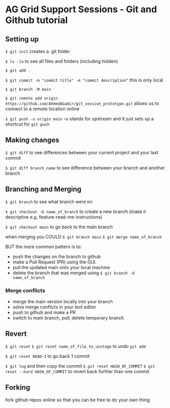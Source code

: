 # AG Grid Support Sessions - Git and Github tutorial
## Setting up 


`$ git init` 
creates a .git folder

`$ ls -la`
to see all files and folders (including hidden) 

`$ git add .`

`$ git commit -m "commit title" -m "commit description"`
this is only local

`$ git branch -M main`

`$ git remote add origin https://github.com/AhmedAGadir/git_session_prototype.git`
allows us to connect to a remote location online

`$ git push -u origin main`
-u stands for upstream and it just sets up a shortcut for `git push`



## Making changes

`$ git diff`
to see differences between your current project and your last commit 

`$ git diff branch_name`
to see difference between your branch and another branch




## Branching and Merging

`$ git branch`
to see what branch were on

`$ git checkout -b name_of_branch`
to create a new branch (make it descriptive e.g. feature-read-me-instructions)

`$ git checkout main`
to go back to the main branch


when merging you COULD 
`$ git branch main`
`$ git merge name_of_branch`

BUT the more common pattern is to:
- push the changes on the branch to github 
- make a Pull Request (PR) using the GUI. 
- pull the updated main onto your local machine
- delete the branch that was merged using `$ git branch -d name_of_branch`

 ### Merge conflicts

- merge the main version locally into your branch
- solve merge conflicts in your text editor 
- push to github and make a PR 
- switch to main branch, pull, delete temporary branch



## Revert 

`$ git reset`
`$ git reset name_of_file_to_unstage`
to undo `git add`

`$ git reset HEAD~1`
to go back 1 commit 

`$ git log` 
and then copy the commit 
`$ git reset HASH_OF_COMMIT`
`$ git reset --hard HASH_OF_COMMIT`
to revert back further than one commit



## Forking
fork github repos online so that you can be free to do your own thing




